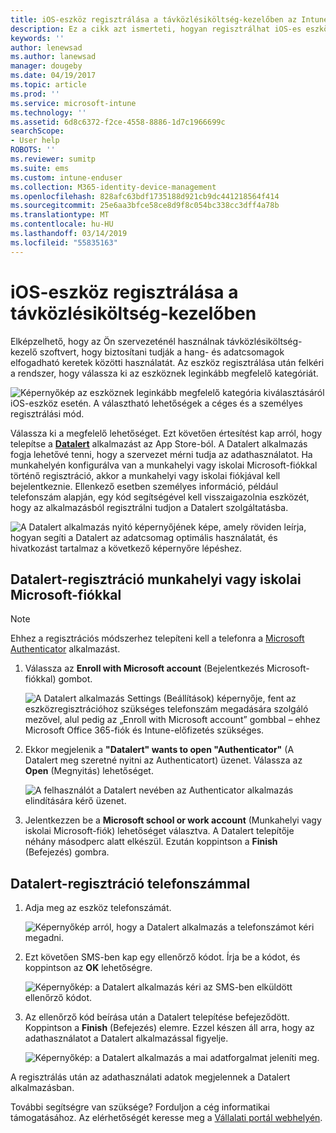 ```yaml
---
title: iOS-eszköz regisztrálása a távközlésiköltség-kezelőben az Intune-nal
description: Ez a cikk azt ismerteti, hogyan regisztrálhat iOS-es eszközt a távközlésiköltség-kezelőben.
keywords: ''
author: lenewsad
ms.author: lanewsad
manager: dougeby
ms.date: 04/19/2017
ms.topic: article
ms.prod: ''
ms.service: microsoft-intune
ms.technology: ''
ms.assetid: 6d8c6372-f2ce-4558-8886-1d7c1966699c
searchScope:
- User help
ROBOTS: ''
ms.reviewer: sumitp
ms.suite: ems
ms.custom: intune-enduser
ms.collection: M365-identity-device-management
ms.openlocfilehash: 828afc63bdf1735188d921cb9dc441218564f414
ms.sourcegitcommit: 25e6aa3bfce58ce8d9f8c054bc338cc3dff4a78b
ms.translationtype: MT
ms.contentlocale: hu-HU
ms.lasthandoff: 03/14/2019
ms.locfileid: "55835163"
---
```

# <a name="enroll-your-ios-device-in-telecom-expense-management"></a>iOS-eszköz regisztrálása a távközlésiköltség-kezelőben

Elképzelhető, hogy az Ön szervezeténél használnak távközlésiköltség-kezelő szoftvert, hogy biztosítani tudják a hang- és adatcsomagok elfogadható keretek közötti használatát. Az eszköz regisztrálása után felkéri a rendszer, hogy válassza ki az eszköznek leginkább megfelelő kategóriát.

  ![Képernyőkép az eszköznek leginkább megfelelő kategória kiválasztásáról iOS-eszköz esetén. A választható lehetőségek a céges és a személyes regisztrálási mód.](./media/ios-enroll-10-tem-select-best-category.png)

Válassza ki a megfelelő lehetőséget. Ezt követően értesítést kap arról, hogy telepítse a [__Datalert__](https://itunes.apple.com/app/datalert/id771029268?mt=8) alkalmazást az App Store-ból. A Datalert alkalmazás fogja lehetővé tenni, hogy a szervezet mérni tudja az adathasználatot. Ha munkahelyén konfigurálva van a munkahelyi vagy iskolai Microsoft-fiókkal történő regisztráció, akkor a munkahelyi vagy iskolai fiókjával kell bejelentkeznie. Ellenkező esetben személyes információ, például telefonszám alapján, egy kód segítségével kell visszaigazolnia eszközét, hogy az alkalmazásból regisztrálni tudjon a Datalert szolgáltatásba.

  ![A Datalert alkalmazás nyitó képernyőjének képe, amely röviden leírja, hogyan segíti a Datalert az adatcsomag optimális használatát, és hivatkozást tartalmaz a következő képernyőre lépéshez.](./media/ios-enroll-11-tem-datalert-setup.png)

## <a name="enroll-into-datalert-using-your-microsoft-work-or-school-account"></a>Datalert-regisztráció munkahelyi vagy iskolai Microsoft-fiókkal

> [!NOTE]
> Ehhez a regisztrációs módszerhez telepíteni kell a telefonra a [Microsoft Authenticator](https://docs.microsoft.com/azure/multi-factor-authentication/end-user/microsoft-authenticator-app-how-to) alkalmazást.

1. Válassza az __Enroll with Microsoft account__ (Bejelentkezés Microsoft-fiókkal) gombot.

   ![A Datalert alkalmazás Settings (Beállítások) képernyője, fent az eszközregisztrációhoz szükséges telefonszám megadására szolgáló mezővel, alul pedig az „Enroll with Microsoft account” gombbal – ehhez Microsoft Office 365-fiók és Intune-előfizetés szükséges.](./media/ios-enroll-11a-tem-datalert-enroll-msft-account.png)

2. Ekkor megjelenik a __"Datalert" wants to open "Authenticator"__ (A Datalert meg szeretné nyitni az Authenticatort) üzenet. Válassza az __Open__ (Megnyitás) lehetőséget.

   ![A felhasználót a Datalert nevében az Authenticator alkalmazás elindítására kérő üzenet.](./media/ios-enroll-11b-tem-datalert-open-authenticator.png)

3. Jelentkezzen be a __Microsoft school or work account__ (Munkahelyi vagy iskolai Microsoft-fiók) lehetőséget választva. A Datalert telepítője néhány másodperc alatt elkészül. Ezután koppintson a __Finish__ (Befejezés) gombra.

## <a name="enroll-into-datalert-using-your-phone-number"></a>Datalert-regisztráció telefonszámmal

1. Adja meg az eszköz telefonszámát.

   ![Képernyőkép arról, hogy a Datalert alkalmazás a telefonszámot kéri megadni.](./media/ios-enroll-12-tem-datalert-phone-number.png)

2. Ezt követően SMS-ben kap egy ellenőrző kódot. Írja be a kódot, és koppintson az __OK__ lehetőségre.

   ![Képernyőkép: a Datalert alkalmazás kéri az SMS-ben elküldött ellenőrző kódot.](./media/ios-enroll-13-tem-datalert-sms.png)

3. Az ellenőrző kód beírása után a Datalert telepítése befejeződött. Koppintson a __Finish__ (Befejezés) elemre. Ezzel készen áll arra, hogy az adathasználatot a Datalert alkalmazással figyelje.

   ![Képernyőkép: a Datalert alkalmazás a mai adatforgalmat jeleníti meg.](./media/ios-enroll-14-tem-datalert-monitoring-active.png)

A regisztrálás után az adathasználati adatok megjelennek a Datalert alkalmazásban.

További segítségre van szüksége? Forduljon a cég informatikai támogatásához. Az elérhetőségét keresse meg a [Vállalati portál webhelyén](https://go.microsoft.com/fwlink/?linkid=2010980).
